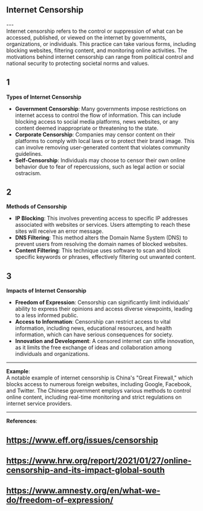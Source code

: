 ## Internet Censorship <br>
---<br>
Internet censorship refers to the control or suppression of what can be accessed, published, or viewed on the internet by governments, organizations, or individuals. This practice can take various forms, including blocking websites, filtering content, and monitoring online activities. The motivations behind internet censorship can range from political control and national security to protecting societal norms and values.

1  
---  
**Types of Internet Censorship**  
- **Government Censorship**: Many governments impose restrictions on internet access to control the flow of information. This can include blocking access to social media platforms, news websites, or any content deemed inappropriate or threatening to the state.
- **Corporate Censorship**: Companies may censor content on their platforms to comply with local laws or to protect their brand image. This can involve removing user-generated content that violates community guidelines.
- **Self-Censorship**: Individuals may choose to censor their own online behavior due to fear of repercussions, such as legal action or social ostracism.

2  
---  
**Methods of Censorship**  
- **IP Blocking**: This involves preventing access to specific IP addresses associated with websites or services. Users attempting to reach these sites will receive an error message.
- **DNS Filtering**: This method alters the Domain Name System (DNS) to prevent users from resolving the domain names of blocked websites.
- **Content Filtering**: This technique uses software to scan and block specific keywords or phrases, effectively filtering out unwanted content.

3  
---  
**Impacts of Internet Censorship**  
- **Freedom of Expression**: Censorship can significantly limit individuals' ability to express their opinions and access diverse viewpoints, leading to a less informed public.
- **Access to Information**: Censorship can restrict access to vital information, including news, educational resources, and health information, which can have serious consequences for society.
- **Innovation and Development**: A censored internet can stifle innovation, as it limits the free exchange of ideas and collaboration among individuals and organizations.

---  
**Example**:  
A notable example of internet censorship is China's "Great Firewall," which blocks access to numerous foreign websites, including Google, Facebook, and Twitter. The Chinese government employs various methods to control online content, including real-time monitoring and strict regulations on internet service providers.

---  
**References**:  
## https://www.eff.org/issues/censorship  
## https://www.hrw.org/report/2021/01/27/online-censorship-and-its-impact-global-south  
## https://www.amnesty.org/en/what-we-do/freedom-of-expression/